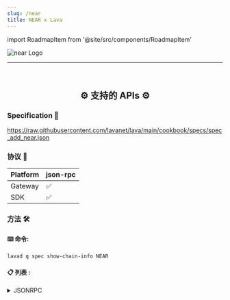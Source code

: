 ```yaml
---
slug: /near
title: NEAR x Lava
---
```


import RoadmapItem from '@site/src/components/RoadmapItem'

![near Logo](/img/chains/near_logo.svg)

[<RoadmapItem icon="⛏️" title="Get RPC" description="Get access to Lava's Web3 APIs and start building on the network with ease"/>](/near-dev)

[<RoadmapItem icon="🚀" title="Run an RPC Node" description="Become a part of Lava's network by running your own RPC node and accessing Web3 APIs seamlessly"/>](/near-node)

<hr />
<br />

<center>

## ⚙️ 支持的 APIs ⚙️

</center>

### Specification 📑

https://raw.githubusercontent.com/lavanet/lava/main/cookbook/specs/spec_add_near.json


### 协议 🔗

| Platform  |  json-rpc |
| --------- | ----------|
| Gateway   | ✅        |
| SDK       | ✅        | 


### 方法 🛠️

#### ⌨️ 命令:

```bash
lavad q spec show-chain-info NEAR
```

#### 📋 列表 :

<details>
<summary> JSONRPC </summary>

  - query
  - EXPERIMENTAL_changes
  - block
  - EXPERIMENTAL_changes_in_block
  - chunk
  - gas_price
  - EXPERIMENTAL_genesis_config
  - EXPERIMENTAL_protocol_config
  - status
  - network_info
  - validators
  - broadcast_tx_async
  - broadcast_tx_commit
  - tx
  - EXPERIMENTAL_tx_status
  - EXPERIMENTAL_receipt

</details>

